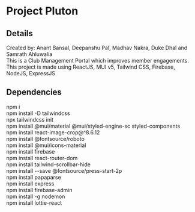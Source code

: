 # Project Pluton

## Details
Created by: Anant Bansal, Deepanshu Pal, Madhav Nakra, Duke Dhal and Samrath Ahluwalia\
This is a Club Management Portal which improves member engagements. This project is made using ReactJS, MUI v5, Tailwind CSS, Firebase, NodeJS, ExpressJS


## Dependencies

npm i\
npm install -D tailwindcss\
npx tailwindcss init\
npm install @mui/material @mui/styled-engine-sc styled-components\
npm install react-image-crop@^8.6.12\
npm install @fontsource/roboto\
npm install @mui/icons-material\
npm install firebase\
npm install react-router-dom\
npm install tailwind-scrollbar-hide\
npm install --save @fontsource/press-start-2p\
npm install papaparse\
npm install express\
npm install firebase-admin\
npm install -g nodemon\
npm install lottie-react


